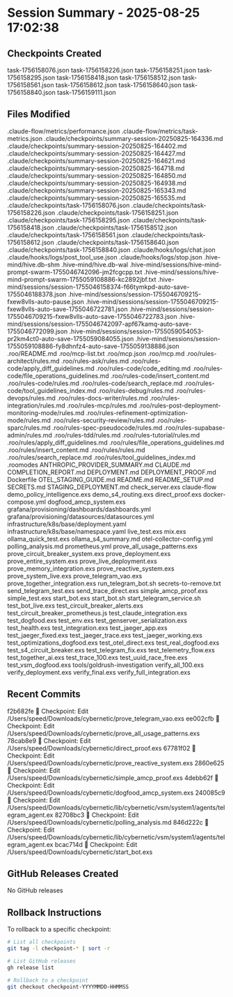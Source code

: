 # Session Summary - 2025-08-25 17:02:38

## Checkpoints Created
task-1756158076.json
task-1756158226.json
task-1756158251.json
task-1756158295.json
task-1756158418.json
task-1756158512.json
task-1756158561.json
task-1756158612.json
task-1756158640.json
task-1756158840.json
task-1756159111.json

## Files Modified
.claude-flow/metrics/performance.json
.claude-flow/metrics/task-metrics.json
.claude/checkpoints/summary-session-20250825-164336.md
.claude/checkpoints/summary-session-20250825-164402.md
.claude/checkpoints/summary-session-20250825-164427.md
.claude/checkpoints/summary-session-20250825-164621.md
.claude/checkpoints/summary-session-20250825-164718.md
.claude/checkpoints/summary-session-20250825-164850.md
.claude/checkpoints/summary-session-20250825-164938.md
.claude/checkpoints/summary-session-20250825-165343.md
.claude/checkpoints/summary-session-20250825-165535.md
.claude/checkpoints/task-1756158076.json
.claude/checkpoints/task-1756158226.json
.claude/checkpoints/task-1756158251.json
.claude/checkpoints/task-1756158295.json
.claude/checkpoints/task-1756158418.json
.claude/checkpoints/task-1756158512.json
.claude/checkpoints/task-1756158561.json
.claude/checkpoints/task-1756158612.json
.claude/checkpoints/task-1756158640.json
.claude/checkpoints/task-1756158840.json
.claude/hooks/logs/chat.json
.claude/hooks/logs/post_tool_use.json
.claude/hooks/logs/stop.json
.hive-mind/hive.db-shm
.hive-mind/hive.db-wal
.hive-mind/sessions/hive-mind-prompt-swarm-1755046742096-jm2fcgcpp.txt
.hive-mind/sessions/hive-mind-prompt-swarm-1755059108886-kc2892jbf.txt
.hive-mind/sessions/session-1755046158374-f66tymkpd-auto-save-1755046188378.json
.hive-mind/sessions/session-1755046709215-fxew8vlls-auto-pause.json
.hive-mind/sessions/session-1755046709215-fxew8vlls-auto-save-1755046722781.json
.hive-mind/sessions/session-1755046709215-fxew8vlls-auto-save-1755046722783.json
.hive-mind/sessions/session-1755046742097-apf67kamq-auto-save-1755046772099.json
.hive-mind/sessions/session-1755059054053-pr2km4ct0-auto-save-1755059084055.json
.hive-mind/sessions/session-1755059108886-fy8dhnfz4-auto-save-1755059138886.json
.roo/README.md
.roo/mcp-list.txt
.roo/mcp.json
.roo/mcp.md
.roo/rules-architect/rules.md
.roo/rules-ask/rules.md
.roo/rules-code/apply_diff_guidelines.md
.roo/rules-code/code_editing.md
.roo/rules-code/file_operations_guidelines.md
.roo/rules-code/insert_content.md
.roo/rules-code/rules.md
.roo/rules-code/search_replace.md
.roo/rules-code/tool_guidelines_index.md
.roo/rules-debug/rules.md
.roo/rules-devops/rules.md
.roo/rules-docs-writer/rules.md
.roo/rules-integration/rules.md
.roo/rules-mcp/rules.md
.roo/rules-post-deployment-monitoring-mode/rules.md
.roo/rules-refinement-optimization-mode/rules.md
.roo/rules-security-review/rules.md
.roo/rules-sparc/rules.md
.roo/rules-spec-pseudocode/rules.md
.roo/rules-supabase-admin/rules.md
.roo/rules-tdd/rules.md
.roo/rules-tutorial/rules.md
.roo/rules/apply_diff_guidelines.md
.roo/rules/file_operations_guidelines.md
.roo/rules/insert_content.md
.roo/rules/rules.md
.roo/rules/search_replace.md
.roo/rules/tool_guidelines_index.md
.roomodes
ANTHROPIC_PROVIDER_SUMMARY.md
CLAUDE.md
COMPLETION_REPORT.md
DEPLOYMENT.md
DEPLOYMENT_PROOF.md
Dockerfile
OTEL_STAGING_GUIDE.md
README.md
README_SETUP.md
SECRETS.md
STAGING_DEPLOYMENT.md
check_server.exs
claude-flow
demo_policy_intelligence.exs
demo_s4_routing.exs
direct_proof.exs
docker-compose.yml
dogfood_amcp_system.exs
grafana/provisioning/dashboards/dashboards.yml
grafana/provisioning/datasources/datasources.yml
infrastructure/k8s/base/deployment.yaml
infrastructure/k8s/base/namespace.yaml
live_test.exs
mix.exs
ollama_quick_test.exs
ollama_s4_summary.md
otel-collector-config.yml
polling_analysis.md
prometheus.yml
prove_all_usage_patterns.exs
prove_circuit_breaker_system.exs
prove_deployment.exs
prove_entire_system.exs
prove_live_deployment.exs
prove_memory_integration.exs
prove_reactive_system.exs
prove_system_live.exs
prove_telegram_vao.exs
prove_together_integration.exs
run_telegram_bot.sh
secrets-to-remove.txt
send_telegram_test.exs
send_trace_direct.exs
simple_amcp_proof.exs
simple_test.exs
start_bot.exs
start_bot.sh
start_telegram_service.sh
test_bot_live.exs
test_circuit_breaker_alerts.exs
test_circuit_breaker_prometheus.js
test_claude_integration.exs
test_dogfood.exs
test_env.exs
test_genserver_serialization.exs
test_health.exs
test_integration.exs
test_jaeger_app.exs
test_jaeger_fixed.exs
test_jaeger_trace.exs
test_jaeger_working.exs
test_optimizations_dogfood.exs
test_otel_direct.exs
test_real_dogfood.exs
test_s4_circuit_breaker.exs
test_telegram_fix.exs
test_telemetry_flow.exs
test_together_ai.exs
test_trace_100.exs
test_uuid_race_free.exs
test_vsm_dogfood.exs
tools/goldrush-investigation
verify_all_100.exs
verify_deployment.exs
verify_final.exs
verify_full_integration.exs

## Recent Commits
f2b682fe 🔖 Checkpoint: Edit /Users/speed/Downloads/cybernetic/prove_telegram_vao.exs
ee002cfb 🔖 Checkpoint: Edit /Users/speed/Downloads/cybernetic/prove_all_usage_patterns.exs
78cab8e9 🔖 Checkpoint: Edit /Users/speed/Downloads/cybernetic/direct_proof.exs
67781f02 🔖 Checkpoint: Edit /Users/speed/Downloads/cybernetic/prove_reactive_system.exs
2860e625 🔖 Checkpoint: Edit /Users/speed/Downloads/cybernetic/simple_amcp_proof.exs
4debb62f 🔖 Checkpoint: Edit /Users/speed/Downloads/cybernetic/dogfood_amcp_system.exs
240085c9 🔖 Checkpoint: Edit /Users/speed/Downloads/cybernetic/lib/cybernetic/vsm/system1/agents/telegram_agent.ex
82708bc3 🔖 Checkpoint: Edit /Users/speed/Downloads/cybernetic/polling_analysis.md
846d222c 🔖 Checkpoint: Edit /Users/speed/Downloads/cybernetic/lib/cybernetic/vsm/system1/agents/telegram_agent.ex
bcac714d 🔖 Checkpoint: Edit /Users/speed/Downloads/cybernetic/start_bot.exs

## GitHub Releases Created
No GitHub releases

## Rollback Instructions
To rollback to a specific checkpoint:
```bash
# List all checkpoints
git tag -l checkpoint-* | sort -r

# List GitHub releases
gh release list

# Rollback to a checkpoint
git checkout checkpoint-YYYYMMDD-HHMMSS
```
